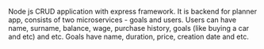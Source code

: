 Node js CRUD application with express framework. It is backend for planner app, consists of two microservices - goals and users. Users can have name, surname, balance, wage, purchase history, goals (like buying a car and etc) and etc. Goals have name, duration, price, creation date and etc.

